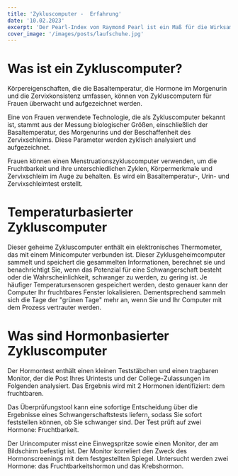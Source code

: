 ```yaml
---
title: 'Zykluscomputer -  Erfahrung'
date: '10.02.2023'
excerpt: 'Der Pearl-Index von Raymond Pearl ist ein Maß für die Wirksamkeit von Verhütungsmethoden.'
cover_image: '/images/posts/laufschuhe.jpg'
---
```


# Was ist ein Zykluscomputer?
Körpereigenschaften, die die Basaltemperatur, die Hormone im Morgenurin und die Zervixkonsistenz umfassen, können von Zykluscomputern für Frauen überwacht und aufgezeichnet werden.

Eine von Frauen verwendete Technologie, die als Zykluscomputer bekannt ist, stammt aus der Messung biologischer Größen, einschließlich der Basaltemperatur, des Morgenurins und der Beschaffenheit des Zervixschleims. Diese Parameter werden zyklisch analysiert und aufgezeichnet.

Frauen können einen Menstruationszykluscomputer verwenden, um die Fruchtbarkeit und ihre unterschiedlichen Zyklen, Körpermerkmale und Zervixschleim im Auge zu behalten. Es wird ein Basaltemperatur-, Urin- und Zervixschleimtest erstellt.
# Temperaturbasierter Zykluscomputer
Dieser geheime Zykluscomputer enthält ein elektronisches Thermometer, das mit einem Minicomputer verbunden ist. Dieser Zyklusgeheimcomputer sammelt und speichert die gesammelten Informationen, berechnet sie und benachrichtigt Sie, wenn das Potenzial für eine Schwangerschaft besteht oder die Wahrscheinlichkeit, schwanger zu werden, zu gering ist.
Je häufiger Temperatursensoren gespeichert werden, desto genauer kann der Computer Ihr fruchtbares Fenster lokalisieren. Dementsprechend sammeln sich die Tage der "grünen Tage" mehr an, wenn Sie und Ihr Computer mit dem Prozess vertrauter werden.

# Was sind Hormonbasierter Zykluscomputer

Der Hormontest enthält einen kleinen Teststäbchen und einen tragbaren Monitor, der die Post Ihres Urintests und der College-Zulassungen im Folgenden analysiert. Das Ergebnis wird mit 2 Hormonen identifiziert: dem fruchtbaren.

Das Überprüfungstool kann eine sofortige Entscheidung über die Ergebnisse eines Schwangerschaftstests liefern, sodass Sie sofort feststellen können, ob Sie schwanger sind. Der Test prüft auf zwei Hormone: Fruchtbarkeit.

Der Urincomputer misst eine Einwegspritze sowie einen Monitor, der am Bildschirm befestigt ist. Der Monitor korreliert den Zweck des Hormonscreenings mit dem festgestellten Spiegel. Untersucht werden zwei Hormone: das Fruchtbarkeitshormon und das Krebshormon. 


